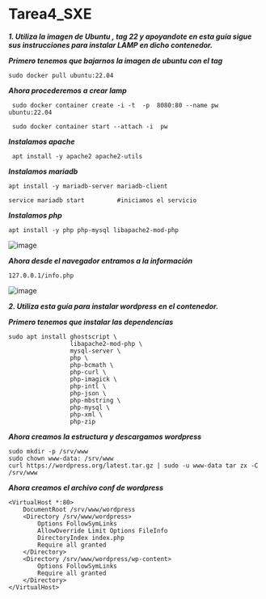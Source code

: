# Tarea4_SXE

***1. Utiliza la imagen de Ubuntu , tag 22 y apoyandote en esta guía sigue sus instrucciones para instalar LAMP en dicho contenedor.***

  ***Primero tenemos que bajarnos la imagen de ubuntu con el tag***

  ```
sudo docker pull ubuntu:22.04
```

***Ahora procederemos a crear lamp***

```
 sudo docker container create -i -t  -p  8080:80 --name pw ubuntu:22.04

 sudo docker container start --attach -i  pw

```

***Instalamos apache***

```
 apt install -y apache2 apache2-utils
```

***Instalamos mariadb***

```
apt install -y mariadb-server mariadb-client

service mariadb start         #iniciamos el servicio
```

***Instalamos php***

```
apt install -y php php-mysql libapache2-mod-php
```

![image](https://github.com/user-attachments/assets/39a8744a-9599-4921-98a4-73c532437b8e)

***Ahora desde el navegador entramos a la información***

```
127.0.0.1/info.php
```

![image](https://github.com/user-attachments/assets/94127f37-aac2-4fc7-b0ca-a5e7d3985d13)


***2. Utiliza esta guía para instalar wordpress en el contenedor.***

***Primero tenemos que instalar las dependencias***

```
sudo apt install ghostscript \
                 libapache2-mod-php \
                 mysql-server \
                 php \
                 php-bcmath \
                 php-curl \
                 php-imagick \
                 php-intl \
                 php-json \
                 php-mbstring \
                 php-mysql \
                 php-xml \
                 php-zip

```

***Ahora creamos la estructura y descargamos wordpress***

```
sudo mkdir -p /srv/www
sudo chown www-data: /srv/www
curl https://wordpress.org/latest.tar.gz | sudo -u www-data tar zx -C /srv/www
```

***Ahora creamos el archivo conf de wordpress***

```
<VirtualHost *:80>
    DocumentRoot /srv/www/wordpress
    <Directory /srv/www/wordpress>
        Options FollowSymLinks
        AllowOverride Limit Options FileInfo
        DirectoryIndex index.php
        Require all granted
    </Directory>
    <Directory /srv/www/wordpress/wp-content>
        Options FollowSymLinks
        Require all granted
    </Directory>
</VirtualHost>
```
